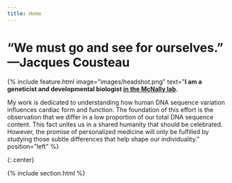 ```yaml
---
title: Home
---
```

# “We must go and see for ourselves.” —Jacques Cousteau


{% include feature.html
  image="images/headshot.png"
  text="<strong>I am a geneticist and developmental biologist <a href='https://labs.feinberg.northwestern.edu/mcnally/members/index.html'>in the McNally lab</a>. </strong>
  
  My work is dedicated to understanding how human DNA sequence variation influences cardiac form and function. The foundation of this effort is the observation that we differ in a low proportion of our total DNA sequence content. This fact unites us in a shared humanity that should be celebrated. However, the promise of personalized medicine will only be fulfilled by studying those subtle differences that help shape our individuality." 
  position="left"
%}

{:.center}

{% include section.html %}

